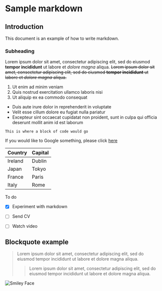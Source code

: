 
# Sample markdown

## Introduction

This document is an example of how to write markdown.


### Subheading

Lorem ipsum dolor sit amet, consectetur adipiscing elit, sed do eiusmod **tempor incididunt** ut labore et *dolore magna* aliqua. ~~Lorem ipsum dolor sit amet, consectetur adipiscing elit, sed do eiusmod **tempor incididunt** ut labore et *dolore magna* aliqua.~~

1. Ut enim ad minim veniam
2. Quis nostrud exercitation ullamco laboris nisi 
3. Ut aliquip ex ea commodo consequat

- Duis aute irure dolor in reprehenderit in voluptate 
- Velit esse cillum dolore eu fugiat nulla pariatur
- Excepteur sint occaecat cupidatat non proident, sunt in culpa qui officia deserunt mollit anim id est laborum


`This is where a block of code would go`

If you would like to Google something, please click [here](https://wwww.google.com)




| Country | Capital |
| ----------- | ----------- |
| Ireland | Dublin |
| Japan | Tokyo |
| France | Paris |
| Italy | Rome |


To do
- [x] Experiment with markdown
- [ ] Send CV
- [ ] Watch video


## Blockquote example

>Lorem ipsum dolor sit amet, consectetur adipiscing elit, sed do eiusmod tempor incididunt ut labore et dolore magna aliqua.
>> Lorem ipsum dolor sit amet, consectetur adipiscing elit, sed do eiusmod tempor incididunt ut labore et dolore magna aliqua.


![Smiley Face](http://clipart-library.com/images/di48R8RLT.jpg)
